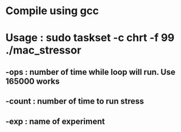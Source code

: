 # Compile using gcc
# Usage : sudo taskset -c <core on which SlotHlr_DU1_C0> chrt -f 99 ./mac_stressor <ops> <count> <exp name>
## -ops : number of time while loop will run. Use 165000 works 
## -count : number of time to run stress
## -exp : name of experiment 

